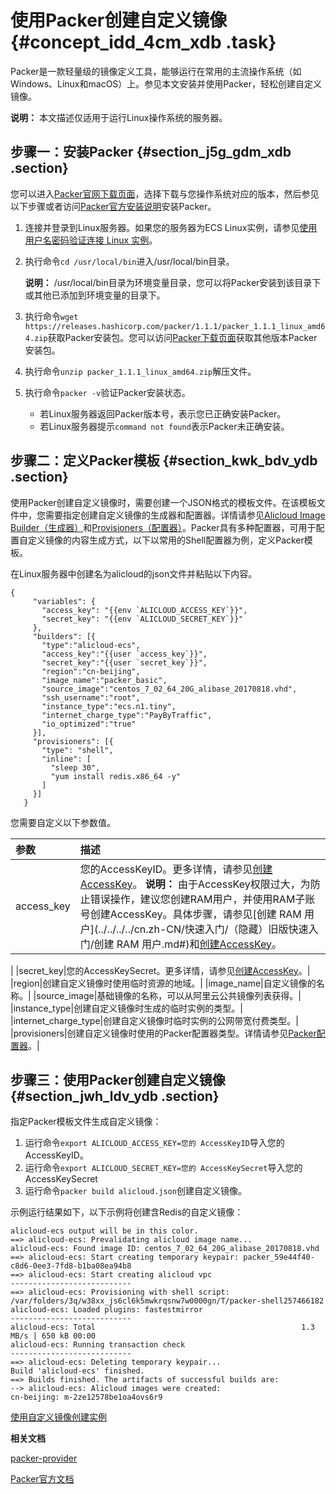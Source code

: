 # 使用Packer创建自定义镜像 {#concept_idd_4cm_xdb .task}

Packer是一款轻量级的镜像定义工具，能够运行在常用的主流操作系统（如Windows、Linux和macOS）上。参见本文安装并使用Packer，轻松创建自定义镜像。

**说明：** 本文描述仅适用于运行Linux操作系统的服务器。

## 步骤一：安装Packer {#section_j5g_gdm_xdb .section}

您可以进入[Packer官网下载页面](https://www.packer.io/downloads.html)，选择下载与您操作系统对应的版本，然后参见以下步骤或者访问[Packer官方安装说明](https://www.packer.io/docs/install/index.html)安装Packer。

1.  连接并登录到Linux服务器。如果您的服务器为ECS Linux实例，请参见[使用用户名密码验证连接 Linux 实例](cn.zh-CN/实例/连接实例/连接Linux实例/使用用户名密码验证连接Linux实例.md#)。
2.  执行命令`cd /usr/local/bin`进入/usr/local/bin目录。 

    **说明：** /usr/local/bin目录为环境变量目录，您可以将Packer安装到该目录下或其他已添加到环境变量的目录下。

3.  执行命令`wget https://releases.hashicorp.com/packer/1.1.1/packer_1.1.1_linux_amd64.zip`获取Packer安装包。您可以访问[Packer下载页面](https://www.packer.io/downloads.html)获取其他版本Packer安装包。
4.  执行命令`unzip packer_1.1.1_linux_amd64.zip`解压文件。
5.  执行命令`packer -v`验证Packer安装状态。 
    -   若Linux服务器返回Packer版本号，表示您已正确安装Packer。
    -   若Linux服务器提示`command not found`表示Packer未正确安装。

## 步骤二：定义Packer模板 {#section_kwk_bdv_ydb .section}

使用Packer创建自定义镜像时，需要创建一个JSON格式的模板文件。在该模板文件中，您需要指定创建自定义镜像的生成器和配置器。详情请参见[Alicloud Image Builder（生成器）](https://www.packer.io/docs/builders/alicloud-ecs.html)和[Provisioners（配置器）](https://www.packer.io/docs/provisioners/index.html)。Packer具有多种配置器，可用于配置自定义镜像的内容生成方式，以下以常用的Shell配置器为例，定义Packer模板。

在Linux服务器中创建名为alicloud的json文件并粘贴以下内容。

``` {#codeblock_qb6_0fw_v0t}
{
     "variables": {
       "access_key": "{{env `ALICLOUD_ACCESS_KEY`}}",
       "secret_key": "{{env `ALICLOUD_SECRET_KEY`}}"
     },
     "builders": [{
       "type":"alicloud-ecs",
       "access_key":"{{user `access_key`}}",
       "secret_key":"{{user `secret_key`}}",
       "region":"cn-beijing",
       "image_name":"packer_basic",
       "source_image":"centos_7_02_64_20G_alibase_20170818.vhd",
       "ssh_username":"root",
       "instance_type":"ecs.n1.tiny",
       "internet_charge_type":"PayByTraffic",
       "io_optimized":"true"
     }],
     "provisioners": [{
       "type": "shell",
       "inline": [
         "sleep 30",
         "yum install redis.x86_64 -y"
       ]
     }]
   }
```

您需要自定义以下参数值。

|参数|描述|
|:-|:-|
|access\_key|您的AccessKeyID。更多详情，请参见[创建AccessKey](../../../../cn.zh-CN/通用参考/创建AccessKey.md#)。 **说明：** 由于AccessKey权限过大，为防止错误操作，建议您创建RAM用户，并使用RAM子账号创建AccessKey。具体步骤，请参见[创建 RAM 用户](../../../../cn.zh-CN/快速入门/（隐藏）旧版快速入门/创建 RAM 用户.md#)和[创建AccessKey](../../../../cn.zh-CN/通用参考/创建AccessKey.md#)。

 |
|secret\_key|您的AccessKeySecret。更多详情，请参见[创建AccessKey](../../../../cn.zh-CN/通用参考/创建AccessKey.md#)。|
|region|创建自定义镜像时使用临时资源的地域。|
|image\_name|自定义镜像的名称。|
|source\_image|基础镜像的名称，可以从阿里云公共镜像列表获得。|
|instance\_type|创建自定义镜像时生成的临时实例的类型。|
|internet\_charge\_type|创建自定义镜像时临时实例的公网带宽付费类型。|
|provisioners|创建自定义镜像时使用的Packer配置器类型。详情请参见[Packer配置器](https://www.packer.io/docs/provisioners/index.html)。|

## 步骤三：使用Packer创建自定义镜像 {#section_jwh_ldv_ydb .section}

指定Packer模板文件生成自定义镜像：

1.  运行命令`export ALICLOUD_ACCESS_KEY=您的 AccessKeyID`导入您的AccessKeyID。
2.  运行命令`export ALICLOUD_SECRET_KEY=您的 AccessKeySecret`导入您的AccessKeySecret
3.  运行命令`packer build alicloud.json`创建自定义镜像。

示例运行结果如下，以下示例将创建含Redis的自定义镜像：

``` {#codeblock_jt7_av0_gy3}
alicloud-ecs output will be in this color.
==> alicloud-ecs: Prevalidating alicloud image name...
alicloud-ecs: Found image ID: centos_7_02_64_20G_alibase_20170818.vhd
==> alicloud-ecs: Start creating temporary keypair: packer_59e44f40-c8d6-0ee3-7fd8-b1ba08ea94b8
==> alicloud-ecs: Start creating alicloud vpc
---------------------------
==> alicloud-ecs: Provisioning with shell script: /var/folders/3q/w38xx_js6cl6k5mwkrqsnw7w0000gn/T/packer-shell257466182
alicloud-ecs: Loaded plugins: fastestmirror
---------------------------
alicloud-ecs: Total                                              1.3 MB/s | 650 kB 00:00
alicloud-ecs: Running transaction check
---------------------------
==> alicloud-ecs: Deleting temporary keypair...
Build 'alicloud-ecs' finished.
==> Builds finished. The artifacts of successful builds are:
--> alicloud-ecs: Alicloud images were created:
cn-beijing: m-2ze12578be1oa4ovs6r9
```

[使用自定义镜像创建实例](../../../../cn.zh-CN/实例/创建实例/使用自定义镜像创建实例.md#)

**相关文档**  


[packer-provider](https://github.com/alibaba/packer-provider)

[Packer官方文档](https://www.packer.io/docs/index.html)

